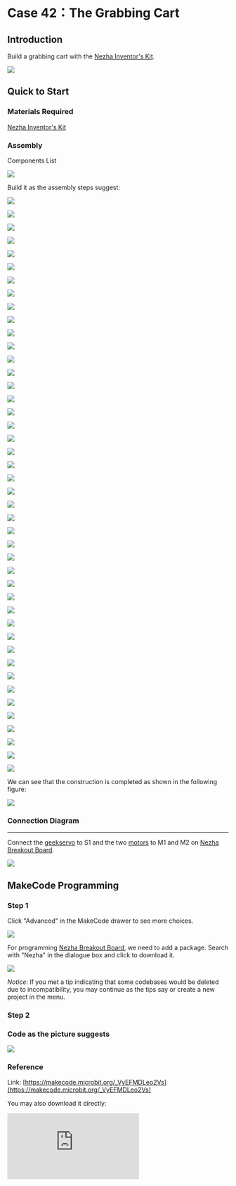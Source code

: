 # Case 42：The Grabbing Cart

## Introduction
Build a grabbing cart with the [Nezha Inventor's Kit](https://shop.elecfreaks.com/products/elecfreaks-micro-bit-nezha-48-in-1-inventors-kit-without-micro-bit-board?_pos=2&_sid=ed1b6fbd2&_ss=r).

![](./images/42_1.png)

## Quick to Start


### Materials Required

[Nezha Inventor's Kit](https://shop.elecfreaks.com/products/elecfreaks-micro-bit-nezha-48-in-1-inventors-kit-without-micro-bit-board?_pos=2&_sid=ed1b6fbd2&_ss=r)

### Assembly

Components List

![](./images/neza-inventor-s-kit-case-42-02.png)

Build it as the assembly steps suggest:

![](./images/neza-inventor-s-kit-step-42-01.png)

![](./images/neza-inventor-s-kit-step-42-02.png)

![](./images/neza-inventor-s-kit-step-42-03.png)

![](./images/neza-inventor-s-kit-step-42-04.png)

![](./images/neza-inventor-s-kit-step-42-05.png)

![](./images/neza-inventor-s-kit-step-42-06.png)

![](./images/neza-inventor-s-kit-step-42-07.png)

![](./images/neza-inventor-s-kit-step-42-08.png)

![](./images/neza-inventor-s-kit-step-42-09.png)

![](./images/neza-inventor-s-kit-step-42-10.png)

![](./images/neza-inventor-s-kit-step-42-11.png)

![](./images/neza-inventor-s-kit-step-42-12.png)

![](./images/neza-inventor-s-kit-step-42-13.png)

![](./images/neza-inventor-s-kit-step-42-14.png)

![](./images/neza-inventor-s-kit-step-42-15.png)

![](./images/neza-inventor-s-kit-step-42-16.png)

![](./images/neza-inventor-s-kit-step-42-17.png)

![](./images/neza-inventor-s-kit-step-42-18.png)

![](./images/neza-inventor-s-kit-step-42-19.png)

![](./images/neza-inventor-s-kit-step-42-20.png)

![](./images/neza-inventor-s-kit-step-42-21.png)

![](./images/neza-inventor-s-kit-step-42-22.png)

![](./images/neza-inventor-s-kit-step-42-23.png)

![](./images/neza-inventor-s-kit-step-42-24.png)

![](./images/neza-inventor-s-kit-step-42-25.png)

![](./images/neza-inventor-s-kit-step-42-26.png)

![](./images/neza-inventor-s-kit-step-42-27.png)

![](./images/neza-inventor-s-kit-step-42-28.png)

![](./images/neza-inventor-s-kit-step-42-29.png)

![](./images/neza-inventor-s-kit-step-42-30.png)

![](./images/neza-inventor-s-kit-step-42-31.png)

![](./images/neza-inventor-s-kit-step-42-32.png)

![](./images/neza-inventor-s-kit-step-42-33.png)

![](./images/neza-inventor-s-kit-step-42-34.png)

![](./images/neza-inventor-s-kit-step-42-35.png)

![](./images/neza-inventor-s-kit-step-42-36.png)

![](./images/neza-inventor-s-kit-step-42-37.png)

![](./images/neza-inventor-s-kit-step-42-38.png)

![](./images/neza-inventor-s-kit-step-42-39.png)

![](./images/neza-inventor-s-kit-step-42-40.png)

![](./images/neza-inventor-s-kit-step-42-41.png)

![](./images/neza-inventor-s-kit-step-42-42.png)

![](./images/neza-inventor-s-kit-step-42-43.png)

![](./images/neza-inventor-s-kit-step-42-44.png)

We can see that the construction is completed as shown in the following figure:

![](./images/neza-inventor-s-kit-case-42-01.png)

### Connection Diagram
---
Connect the [geekservo](https://shop.elecfreaks.com/products/elecfreaks-360-degrees-building-blocks-servo?_pos=1&_psq=servo&_ss=e&_v=1.0) to S1 and the two [motors](https://shop.elecfreaks.com/products/elecfreaks-high-speed-building-blocks-motor?_pos=4&_sid=a2da3fff8&_ss=r) to M1 and M2 on [Nezha Breakout Board](https://shop.elecfreaks.com/products/elecfreaks-nezha-breakout-board?_pos=1&_sid=00432325a&_ss=rl).

![](./images/neza-inventor-s-kit-case-42-03.png)

## MakeCode Programming



### Step 1

Click "Advanced" in the MakeCode drawer to see more choices.

![](./images/neza-inventor-s-kit-case-37-04.png)


For programming [Nezha Breakout Board](https://shop.elecfreaks.com/products/elecfreaks-nezha-breakout-board?_pos=1&_sid=00432325a&_ss=rl), we need to add a package. Search with "Nezha" in the dialogue box and click to download it.

![](./images/neza-inventor-s-kit-case-37-06.png)

*Notice*: If you met a tip indicating that some codebases would be deleted due to incompatibility, you may continue as the tips say or create a new project in the menu.

### Step 2

### Code as the picture suggests

![](./images/neza-inventor-s-kit-case-42_07.png)

### Reference

Link: [https://makecode.microbit.org/_VyEFMDLeo2Vs](https://makecode.microbit.org/_VyEFMDLeo2Vs)

You may also download it directly:

<div
    style={{
        position: 'relative',
        paddingBottom: '60%',
        overflow: 'hidden',
    }}
>
    <iframe
        src="https://makecode.microbit.org/_VyEFMDLeo2Vs"
        frameborder="0"
        sandbox="allow-popups allow-forms allow-scripts allow-same-origin"
        style={{
            position: 'absolute',
            width: '100%',
            height: '100%',
        }}
    />
</div>


### Result

First manually adjust the opening angle of the mechanical claw, then turn on the power, press the button A, the car will travel forward for a certain distance and grab the object.

### Thinking

Is it possible to make a car that can turn directions and grab objects with this kit?

![](./images/42_42.gif)
